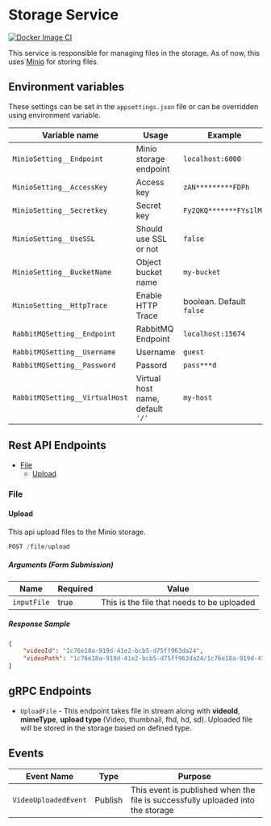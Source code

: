 # Storage Service

[![Docker Image CI](https://github.com/letslearn373/utube.storage-service/actions/workflows/docker-image.yml/badge.svg)](https://github.com/letslearn373/utube.storage-service/actions/workflows/docker-image.yml)

This service is responsible for managing files in the storage. As of now, this uses [Minio](https://min.io/) for storing files.

## Environment variables

These settings can be set in the `appsettings.json` file or can be overridden using environment variable.

| Variable name | Usage | Example |
| -------------- | ----- | ------- |
| `MinioSetting__Endpoint` | Minio storage endpoint | `localhost:6000` |
| `MinioSetting__AccessKey` | Access key | `zAN*********FDPh` |
| `MinioSetting__Secretkey` | Secret key | `Fy2QKQ*******FYs1lMu` |
| `MinioSetting__UseSSL` | Should use SSL or not | `false` |
| `MinioSetting__BucketName` | Object bucket name | `my-bucket` |
| `MinioSetting__HttpTrace` | Enable HTTP Trace| boolean. Default `false` |
| `RabbitMQSetting__Endpoint` | RabbitMQ Endpoint | `localhost:15674` |
| `RabbitMQSetting__Username` | Username | `guest` |
| `RabbitMQSetting__Password` | Passord | `pass***d` |
| `RabbitMQSetting__VirtualHost` | Virtual host name, default `'/'` | `my-host` |

## Rest API Endpoints
* [File](#file)
    * [Upload](#upload)

### File
#### Upload
This api upload files to the Minio storage.
```js
POST /file/upload
```
##### Arguments (Form Submission)
| Name | Required | Value |
| ---- | -------- | ----- |
| `inputFile` | true | This is the file that needs to be uploaded |


##### Response Sample
```json
{
    "videoId": "1c76e18a-919d-41e2-bcb5-d75ff963da24",
    "videoPath": "1c76e18a-919d-41e2-bcb5-d75ff963da24/1c76e18a-919d-41e2-bcb5-d75ff963da24.mp4"
}
```

## gRPC Endpoints
* `UploadFile` - This endpoint takes file in stream along with **videoId**, **mimeType**, **upload type** (Video, thumbnail, fhd, hd, sd). Uploaded file will be stored in the storage based on defined type.

## Events
| Event Name | Type | Purpose |
| ---------- | ----- | ------- |
| `VideoUploadedEvent` | Publish | This event is published when the file is successfully uploaded into the storage |
